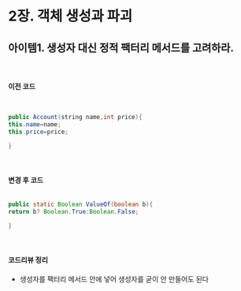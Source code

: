 # 2장. 객체 생성과 파괴

## 아이템1. 생성자 대신 정적 팩터리 메서드를 고려하라.
<br>

#### 이전 코드
```java


public Account(string name,int price){
this.name=name;
this.price=price;

}
```
<br>

#### 변경 후 코드
```java

public static Boolean ValueOf(boolean b){
return b? Boolean.True:Boolean.False;

}
```
<br>

#### 코드리뷰 정리
- 생성자를 팩터리 메서드 안에 넣어 생성자를 굳이 안 만들어도 된다
